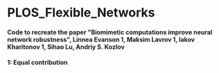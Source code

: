 # PLOS_Flexible_Networks

#### Code to recreate the paper "Biomimetic computations improve neural network robustness", Linnea Evanson 1, Maksim Lavrov 1, Iakov Kharitonov 1, Sihao Lu, Andriy S. Kozlov
#### 1: Equal contribution
